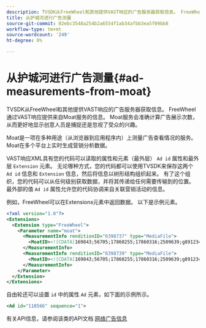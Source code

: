 ```yaml
---
description: TVSDK从FreeWheel和其他提供VAST响应的广告服务器获取信息。 FreeWheel通过VAST响应提供来自Moat服务的信息。 Moat服务会准确计算广告展示次数，从而更好地显示创意人员是捕捉还是忽视了受众的兴趣。
title: 从护城河进行广告测量
source-git-commit: 02ebc3548a254b2a6554f1ab34afbb3ea5f09bb8
workflow-type: tm+mt
source-wordcount: '249'
ht-degree: 0%

---
```


# 从护城河进行广告测量{#ad-measurements-from-moat}

TVSDK从FreeWheel和其他提供VAST响应的广告服务器获取信息。 FreeWheel通过VAST响应提供来自Moat服务的信息。 Moat服务会准确计算广告展示次数，从而更好地显示创意人员是捕捉还是忽视了受众的兴趣。

Moat是一项在多种用途（从浏览器到应用程序内）上测量广告查看情况的服务。 Moat在多个平台上实时生成营销分析数据。

VAST响应XML具有您的代码可以读取的属性和元素（最外层） `Ad id` 属性和最外层 `Extension` 元素。 无论哪种方式，您的代码都可以使用TVSDK来保存这两个 `Ad id` 信息和 `Extension` 信息，然后将信息以树形结构组织起来。 有了这个组织，您的代码可以从任何级别获取数据，并将其传递给任何需要传输到的位置。 最外部的值 `Ad id` 属性允许您的代码协调来自关联营销活动的信息。

例如，FreeWheel可以在Extensions元素中返回数据。 以下是示例元素。

```xml
<?xml version="1.0"?> 
<Extensions> 
  <Extension type="FreeWheel"> 
    <Parameter name="moat"> 
      <MeasurementInfo renditionID="6398737" type="MediaFile"> 
        <MoatID><![CDATA[169843;56705;17860255;17860316;2509639;g8912342;103311138;g436558;530633]]></MoatID> 
      </MeasurementInfo> 
      <MeasurementInfo renditionID="6398739" type="MediaFile"> 
        <MoatID><![CDATA[169843;56705;17860255;17860316;2509639;g8912342;103311138;g436558;530633]]></MoatID> 
      </MeasurementInfo> 
    </Parameter> 
  </Extension> 
</Extensions> 
```

自由轮还可以设置 `id` 中的属性 `Ad` 元素，如下面的示例所示。

```xml
<Ad id="118566" sequence="1">
```

有关API信息，请参阅该类的API文档 [网络广告信息](https://help.adobe.com/en_US/primetime/api/psdk/javadoc_2.7/)
